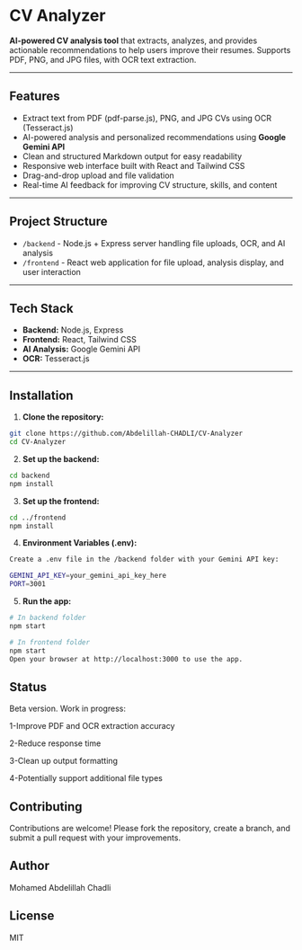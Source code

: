 # CV Analyzer

**AI-powered CV analysis tool** that extracts, analyzes, and provides actionable recommendations to help users improve their resumes. Supports PDF, PNG, and JPG files, with OCR text extraction.

---

## Features
- Extract text from PDF (pdf-parse.js), PNG, and JPG CVs using OCR (Tesseract.js)
- AI-powered analysis and personalized recommendations using **Google Gemini API**
- Clean and structured Markdown output for easy readability
- Responsive web interface built with React and Tailwind CSS
- Drag-and-drop upload and file validation
- Real-time AI feedback for improving CV structure, skills, and content

---

## Project Structure
- `/backend` - Node.js + Express server handling file uploads, OCR, and AI analysis
- `/frontend` - React web application for file upload, analysis display, and user interaction

---

## Tech Stack
- **Backend:** Node.js, Express
- **Frontend:** React, Tailwind CSS
- **AI Analysis:** Google Gemini API
- **OCR:** Tesseract.js

---

## Installation

1. **Clone the repository:**
```bash
git clone https://github.com/Abdelillah-CHADLI/CV-Analyzer
cd CV-Analyzer
```

2. **Set up the backend:**
```bash
cd backend
npm install
```

3. **Set up the frontend:**
```bash
cd ../frontend
npm install
```

4. **Environment Variables (.env):**
```bash
Create a .env file in the /backend folder with your Gemini API key:

GEMINI_API_KEY=your_gemini_api_key_here
PORT=3001
```

5. **Run the app:**
```bash
# In backend folder
npm start

# In frontend folder
npm start
Open your browser at http://localhost:3000 to use the app.
```


## Status
Beta version. Work in progress:

1-Improve PDF and OCR extraction accuracy

2-Reduce response time

3-Clean up output formatting

4-Potentially support additional file types

## Contributing
Contributions are welcome! Please fork the repository, create a branch, and submit a pull request with your improvements.

## Author
Mohamed Abdelillah Chadli

## License
MIT
